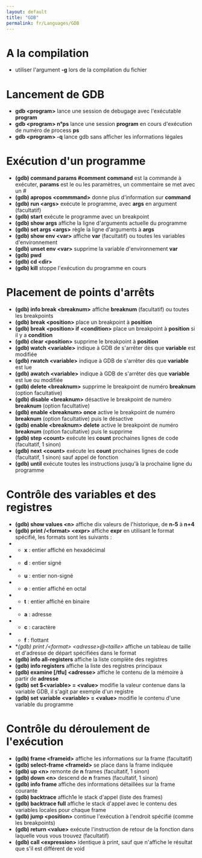 ```yaml
---
layout: default
title: "GDB"
permalink: fr/Languages/GDB
---
```


# A la compilation

* utiliser l'argument **-g** lors de la compilation du fichier

# Lancement de GDB

* **gdb \<program\>** lance une session de debugage avec l'exécutable **program**
* **gdb \<program\> n°ps** lance une session **program** en cours d'exécution de numéro de process **ps**
* **gdb \<program\> -q** lance gdb sans afficher les informations légales

# Exécution d'un programme

* **(gdb) command params #comment** **command** est la commande à exécuter, **params** est le ou les paramètres, un commentaire se met avec un #
* **(gdb) apropos \<commmand\>** donne plus d'information sur **command**
* **(gdb) run \<args\>** exécute le programme, avec **args** en argument (facultatif)
* **(gdb) start** exécute le programme avec un breakpoint
* **(gdb) show args** affiche la ligne d'arguments actuelle du programme
* **(gdb) set args \<args\>** règle la ligne d'arguments à **args**
* **(gdb) show env \<var\>** affiche **var** (facultatif) ou toutes les variables d'environnement
* **(gdb) unset env \<var\>** supprime la variable d'environnement **var**
* **(gdb) pwd**
* **(gdb) cd \<dir\>**
* **(gdb) kill** stoppe l'exécution du programme en cours

# Placement de points d'arrêts

* **(gdb) info break \<breaknum\>** affiche **breaknum** (facultatif) ou toutes les breakpoints
* **(gdb) break \<position\>** place un breakpoint à **position**
* **(gdb) break \<position\> if \<condition\>** place un breakpoint à **position** si il y a **condition**
* **(gdb) clear \<position\>** supprime le breakpoint à **position**
* **(gdb) watch \<variable\>** indique à GDB de s'arrêter dès que **variable** est modifiée
* **(gdb) rwatch \<variable\>** indique à GDB de s'arrêter dès que **variable** est lue
* **(gdb) awatch \<variable\>** indique à GDB de s'arrêter dès que **variable** est lue ou modifiée
* **(gdb) delete \<breaknum\>** supprime le breakpoint de numéro **breaknum** (option facultative)
* **(gdb) disable \<breaknum\>** désactive le breakpoint de numéro **breaknum** (option facultative)
* **(gdb) enable \<breaknum\> once** active le breakpoint de numéro **breaknum** (option facultative) puis le désactive
* **(gdb) enable \<breaknum\> delete** active le breakpoint de numéro **breaknum** (option facultative) puis le supprime
* **(gdb) step \<count\>** exécute les **count** prochaines lignes de code (facultatif, 1 sinon)
* **(gdb) next \<count\>** exécute les **count** prochaines lignes de code (facultatif, 1 sinon) sauf appel de fonction
* **(gdb) until** exécute toutes les instructions jusqu'à la prochaine ligne du programme

# Contrôle des variables et des registres

* **(gdb) show values \<n\>** affiche dix valeurs de l'historique, de **n-5** à **n+4**
* **(gdb) print /\<format\> \<expr\>** affiche **expr** en utilisant le format spécifié, les formats sont les suivants :
* * **x** : entier affiché en hexadécimal
* * **d** : entier signé
* * **u** : entier non-signé
* * **o** : entier affiché en octal
* * **t** : entier affiché en binaire
* * **a** : adresse
* * **c** : caractère
* * **f** : flottant
* **(gdb) print /\<format\> *\<adresse\>@\<taille\>** affiche un tableau de taille et d'adresse de départ spécifiées dans le format
* **(gdb) info all-registers** affiche la liste complète des registres
* **(gdb) info registers** affiche la liste des registres principaux
* **(gdb) examine [/tfu] \<adresse\>** affiche le contenu de la mémoire à partir de **adresse**
* **(gdb) set $\<variable\> = \<value\>** modifie la valeur contenue dans la variable GDB, il s'agit par exemple d'un registre
* **(gdb) set variable \<variable\> = \<value\>** modifie le contenu d'une variable du programme

# Contrôle du déroulement de l'exécution

* **(gdb) frame \<frameid\>** affiche les informations sur la frame (facultatif)
* **(gdb) select-frame \<frameid\>** se place dans la frame indiquée
* **(gdb) up \<n\>** remonte de **n** frames (facultatif, 1 sinon)
* **(gdb) down \<n\>** descend de **n** frames (facultatif, 1 sinon)
* **(gdb) info frame** affiche des informations détaillées sur la frame courante
* **(gdb) backtrace** affich1e le stack d'appel (liste des frames)
* **(gdb) backtrace full** affiche le stack d'appel avec le contenu des variables locales pour chaque frame
* **(gdb) jump \<position\>** continue l'exécution à l'endroit spécifié (comme les breakpoints)
* **(gdb) return \<value\>** exécute l'instruction de retour de la fonction dans laquelle vous vous trouvez (facultatif)
* **(gdb) call \<expression\>** identique à print, sauf que n'affiche le résultat que s'il est différent de void
